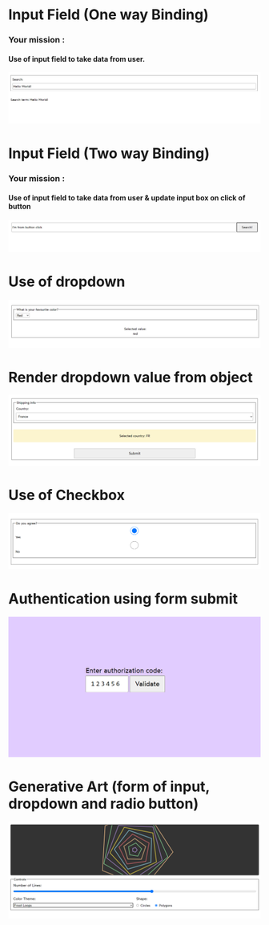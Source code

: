 <h1>Input Field (One way Binding) </h1>
<h3>Your mission : </h3>
<h4> Use of input field to take data from user.  </h4>

![alt text](image.png)

<h1>Input Field (Two way Binding)</h1>
<h3>Your mission : </h3>
<h4> Use of input field to take data from user & update input box on click of button  </h4>

![alt text](image-1.png)

<h1>Use of dropdown</h1>

![alt text](image-2.png)

<h1>Render dropdown value from object</h1>

![alt text](image-3.png)

<h1>Use of Checkbox</h1>

![alt text](image-4.png)

<h1>Authentication using form submit</h1>

![alt text](image-5.png)

<h1>Generative Art (form of input, dropdown and radio button)</h1>

![alt text](image-6.png)
